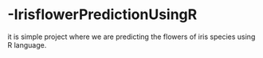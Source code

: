 # -IrisflowerPredictionUsingR
it is simple project where we are predicting the flowers of iris species using R language.


